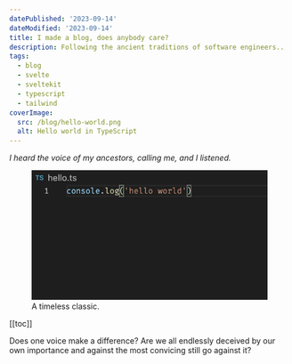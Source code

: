 ```yaml
---
datePublished: '2023-09-14'
dateModified: '2023-09-14'
title: I made a blog, does anybody care?
description: Following the ancient traditions of software engineers..
tags:
  - blog
  - svelte
  - sveltekit
  - typescript
  - tailwind
coverImage:
  src: /blog/hello-world.png
  alt: Hello world in TypeScript
---
```


_I heard the voice of my ancestors, calling me, and I listened._

<figure>
  <img src="/blog/hello-world.png" alt="Hello world in TypeScript." loading="lazy"/>
  <figcaption>
    A timeless classic.
  </figcaption>
</figure>

[[toc]]

Does one voice make a difference? Are we all endlessly deceived by our own importance and
against the most convicing still go against it?
